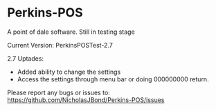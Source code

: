 # Perkins-POS
A point of dale software. Still in testing stage

 Current Version: PerkinsPOSTest-2.7



 2.7 Uptades:
- Added ability to change the settings
- Access the settings through menu bar or doing 000000000 return.



Please report any bugs or issues to: https://github.com/NicholasJBond/Perkins-POS/issues
